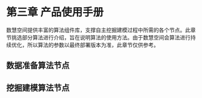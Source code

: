 # 第三章   产品使用手册

数慧空间提供丰富的算法组件库，支撑自主挖掘建模过程中所需的各个节点。此章节挑选部分算法进行介绍，旨在说明算法的使用方法。由于数慧空间会算法进行持续优化，所以算法的参数以最终部署版本为准，此章节仅供参考。

## 数据准备算法节点



## 挖掘建模算法节点




